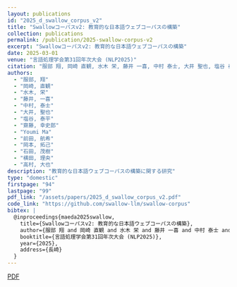 ```yaml
---
layout: publications
id: "2025_d_swallow_corpus_v2"
title: "Swallowコーパスv2: 教育的な日本語ウェブコーパスの構築"
collection: publications
permalink: /publication/2025-swallow-corpus-v2
excerpt: "Swallowコーパスv2: 教育的な日本語ウェブコーパスの構築"
date: 2025-03-01
venue: "言語処理学会第31回年次大会 (NLP2025)"
citation: "服部 翔, 岡崎 直観, 水木 栄, 藤井 一喜, 中村 泰士, 大井 聖也, 塩谷 泰平, 齋藤 幸史郎, Youmi Ma, 前田 航希, 岡本 拓己, 石田 茂樹, 横田 理央, 高村 大也. Swallowコーパスv2: 教育的な日本語ウェブコーパスの構築. 言語処理学会第31回年次大会 (NLP2025), 2025年3月, 長崎."
authors:
  - "服部, 翔"
  - "岡崎, 直観"
  - "水木, 栄"
  - "藤井, 一喜"
  - "中村, 泰士"
  - "大井, 聖也"
  - "塩谷, 泰平"
  - "齋藤, 幸史郎"
  - "Youmi Ma"
  - "前田, 航希"
  - "岡本, 拓己"
  - "石田, 茂樹"
  - "横田, 理央"
  - "高村, 大也"
description: "教育的な日本語ウェブコーパスの構築に関する研究"
type: "domestic"
firstpage: "94"
lastpage: "99"
pdf_link: "/assets/papers/2025_d_swallow_corpus_v2.pdf"
code_link: "https://github.com/swallow-llm/swallow-corpus"
bibtex: |
  @inproceedings{maeda2025swallow,
    title={Swallowコーパスv2: 教育的な日本語ウェブコーパスの構築},
    author={服部 翔 and 岡崎 直観 and 水木 栄 and 藤井 一喜 and 中村 泰士 and 大井 聖也 and 塩谷 泰平 and 齋藤 幸史郎 and Youmi Ma and 前田 航希 and 岡本 拓己 and 石田 茂樹 and 横田 理央 and 高村 大也},
    booktitle={言語処理学会第31回年次大会 (NLP2025)},
    year={2025},
    address={長崎}
  }
---
```


[PDF](/assets/papers/2025_d_swallow_corpus_v2.pdf)
